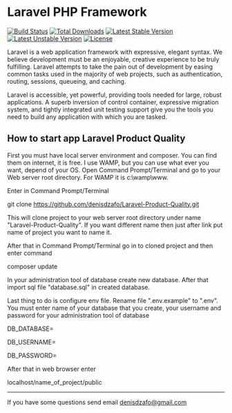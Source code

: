 # Laravel PHP Framework

[![Build Status](https://travis-ci.org/laravel/framework.svg)](https://travis-ci.org/laravel/framework)
[![Total Downloads](https://poser.pugx.org/laravel/framework/d/total.svg)](https://packagist.org/packages/laravel/framework)
[![Latest Stable Version](https://poser.pugx.org/laravel/framework/v/stable.svg)](https://packagist.org/packages/laravel/framework)
[![Latest Unstable Version](https://poser.pugx.org/laravel/framework/v/unstable.svg)](https://packagist.org/packages/laravel/framework)
[![License](https://poser.pugx.org/laravel/framework/license.svg)](https://packagist.org/packages/laravel/framework)

Laravel is a web application framework with expressive, elegant syntax. We believe development must be an enjoyable, creative experience to be truly fulfilling. Laravel attempts to take the pain out of development by easing common tasks used in the majority of web projects, such as authentication, routing, sessions, queueing, and caching.

Laravel is accessible, yet powerful, providing tools needed for large, robust applications. A superb inversion of control container, expressive migration system, and tightly integrated unit testing support give you the tools you need to build any application with which you are tasked.

## How to start app Laravel Product Quality

First you must have local server environment and composer. You can find them on internet, it is free. I use WAMP, but you can use what ever you want, depend of your OS.
Open Command Prompt/Terminal and go to your  Web server root directory. For WAMP it is c:\wamp\www.

Enter in Command Prompt/Terminal

git clone https://github.com/denisdzafo/Laravel-Product-Quality.git

This will clone project to your web server root directory under name "Laravel-Product-Quality". If you want different name
then just after link put name of project you want to name it.

After that in Command Prompt/Terminal go in to cloned project and then enter command

composer update

In your administration tool of database create new database. After that import sql file "database.sql" in created database.

Last thing to do is configure  env file. Rename file ".env.example" to ".env".
You must enter name of your database that you create, your username and password for your administration tool of database

DB_DATABASE=

DB_USERNAME=

DB_PASSWORD=

After that in web browser enter

localhost/name_of_project/public

---

If you have some questions send email [denisdzafo@gmail.com](Mailto:denisdzafo@gmail.com)
